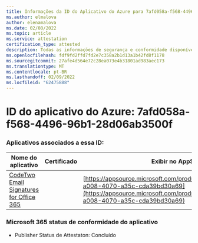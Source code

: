 ```yaml
---
title: Informações da ID do Aplicativo do Azure para 7afd058a-f568-4496-96b1-28d06ab3500f
ms.author: elmalova
author: elenamalova
ms.date: 02/08/2022
ms.topic: article
ms.service: attestation
certification_type: attested
description: Todas as informações de segurança e conformidade disponíveis para 7afd058a-f568-4496-96b1-28d06ab3500f.
ms.openlocfilehash: fdf9fd2ffd7fd2e7c358a2b1d13a1b42fd8f1178
ms.sourcegitcommit: 27afe4d564e72c28ea073e4b31801ad983aec173
ms.translationtype: MT
ms.contentlocale: pt-BR
ms.lasthandoff: 02/09/2022
ms.locfileid: "62475888"
---
```

# <a name="azure-app-id-7afd058a-f568-4496-96b1-28d06ab3500f"></a>ID do aplicativo do Azure: 7afd058a-f568-4496-96b1-28d06ab3500f


### <a name="apps-associated-with-this-id"></a>Aplicativos associados a essa ID:
| **Nome do aplicativo** | **Certificado** | **Exibir no AppSource** |
|--------------|---------------|-----------------------|
| [CodeTwo Email Signatures for Office 365](https://docs.microsoft.com/microsoft-365-app-certification/forward/codetwo.3d2daeb9-a008-4070-a35c-cda39bd30a69) |  | [https://appsource.microsoft.com/product/office/codetwo.3d2daeb9-a008-4070-a35c-cda39bd30a69](https://appsource.microsoft.com/product/office/codetwo.3d2daeb9-a008-4070-a35c-cda39bd30a69) |

### <a name="microsoft-365-app-compliance-status"></a>Microsoft 365 status de conformidade do aplicativo
- Publisher Status de Attestaton: Concluído
